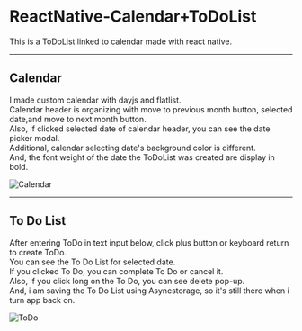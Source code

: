 # ReactNative-Calendar+ToDoList

This is a ToDoList linked to calendar made with react native.

---

## Calendar

I made custom calendar with dayjs and flatlist.<br/>
Calendar header is organizing with move to previous month button, selected date,and move to next month button.<br/>
Also, if clicked selected date of calendar header, you can see the date picker modal.<br/>
Additional, calendar selecting date's background color is different.<br/>
And, the font weight of the date the ToDoList was created are display in bold.

![Calendar](https://github.com/Yuhyeon0516/ReactNative-CalendarToDoList/assets/120432007/4ac8c365-a586-48f6-9a4f-23e4db6d2208)

---

## To Do List

After entering ToDo in text input below, click plus button or keyboard return to create ToDo.<br/>
You can see the To Do List for selected date.<br/>
If you clicked To Do, you can complete To Do or cancel it.<br/>
Also, if you click long on the To Do, you can see delete pop-up.<br/>
And, i am saving the To Do List using Asyncstorage, so it's still there when i turn app back on.

![ToDo](https://github.com/Yuhyeon0516/ReactNative-CalendarToDoList/assets/120432007/1fc4ca0d-8aaa-4d45-9539-1db67ec306d8)

